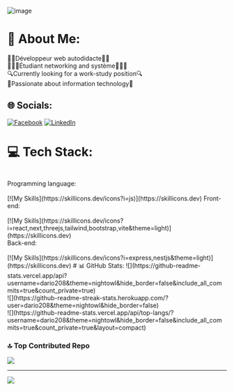 ![image](https://github.com/dario208/dario208/assets/124611899/c0e4c13b-6837-4e64-8ee9-4ce978339cd2)




# 💫 About Me:
👨‍💻Développeur web autodidacte👨‍💻<br>👨🏽‍🎓Étudiant networking and système👨🏽‍🎓<br>🔍Currently looking for a work-study position🔍 <br>🤝Passionate about information technology🤝


## 🌐 Socials:
[![Facebook](https://img.shields.io/badge/Facebook-%231877F2.svg?logo=Facebook&logoColor=white)](https://facebook.com/https://www.facebook.com/profile.php?id=100013159054623) [![LinkedIn](https://img.shields.io/badge/LinkedIn-%230077B5.svg?logo=linkedin&logoColor=white)](https://linkedin.com/in/www.linkedin.com/in/tsiahouadario) 

# 💻 Tech Stack:
<br>
Programming language: <br>
<br>
[![My Skills](https://skillicons.dev/icons?i=js)](https://skillicons.dev)
Front-end: <br>
<br>
  [![My Skills](https://skillicons.dev/icons?i=react,next,threejs,tailwind,bootstrap,vite&theme=light)](https://skillicons.dev)
<br>
Back-end: <br>
<br>
  [![My Skills](https://skillicons.dev/icons?i=express,nestjs&theme=light)](https://skillicons.dev)
# 📊 GitHub Stats:
![](https://github-readme-stats.vercel.app/api?username=dario208&theme=nightowl&hide_border=false&include_all_commits=true&count_private=true)<br/>
![](https://github-readme-streak-stats.herokuapp.com/?user=dario208&theme=nightowl&hide_border=false)<br/>
![](https://github-readme-stats.vercel.app/api/top-langs/?username=dario208&theme=nightowl&hide_border=false&include_all_commits=true&count_private=true&layout=compact)

### 🔝 Top Contributed Repo
![](https://github-contributor-stats.vercel.app/api?username=dario208&limit=5&theme=dark&combine_all_yearly_contributions=true)

---
[![](https://visitcount.itsvg.in/api?id=dario208&icon=0&color=0)](https://visitcount.itsvg.in)

<!-- Proudly created with GPRM ( https://gprm.itsvg.in ) -->

